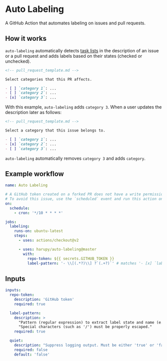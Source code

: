 # Auto Labeling

A GitHub Action that automates labeling on issues and pull requests.

## How it works

`auto-labeling` automatically detects [task lists](https://help.github.com/en/github/managing-your-work-on-github/about-task-lists) in the description of an issue or a pull request and adds labels based on their states (checked or unchecked).

```markdown
<!-- pull_request_template.md -->

Select categories that this PR affects.

- [ ] `category 1`: ...
- [ ] `category 2`: ...
- [x] `category 3`: ...
```

With this example, `auto-labeling` adds `category 3`. When a user updates the description later as follows:

```markdown
<!-- pull_request_template.md -->

Select a category that this issue belongs to.

- [ ] `category 1`: ...
- [x] `category 2`: ...
- [ ] `category 3`: ...
```

`auto-labeling` automatically removes `category 3` and adds `category`.

## Example workflow

```yml
name: Auto Labeling

# A GitHub token created on a forked PR does not have a write permission required to add labels.
# To avoid this issue, use the `scheduled` event and run this action on a certain interval.
on:
  schedule:
    - cron: '*/10 * * * *'

jobs:
  labeling:
    runs-on: ubuntu-latest
    steps:
      - uses: actions/checkout@v2

      - uses: harupy/auto-labeling@master
        with:
          repo-token: ${{ secrets.GITHUB_TOKEN }}
          label-pattern: '- \\[(.*?)\\] ?`(.+?)`' # matches '- [x] `label`'
```

## Inputs

```yml
inputs:
  repo-token:
    description: 'GitHub token'
    required: true

  label-pattern:
    description: >
      "Pattern (regular expression) to extract label state and name (e.g. '- \\[(.*?)\\] ?`(.+?)`'). "
      "Special characters (such as '/') must be properly escaped."
    required: true

  quiet:
    description: "Suppress logging output. Must be either 'true' or 'false'"
    required: false
    default: 'false'
```
